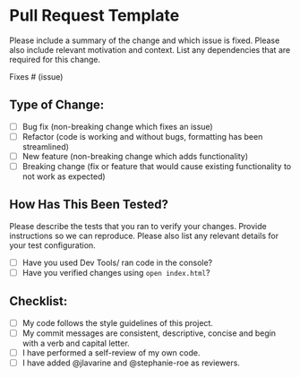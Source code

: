# Pull Request Template 

Please include a summary of the change and which issue is fixed. Please also include relevant motivation and context. List any dependencies that are required for this change.

Fixes # (issue)

## Type of Change:

- [ ] Bug fix (non-breaking change which fixes an issue)
- [ ] Refactor (code is working and without bugs, formatting has been streamlined)
- [ ] New feature (non-breaking change which adds functionality)
- [ ] Breaking change (fix or feature that would cause existing functionality to not work as expected)

## How Has This Been Tested?

Please describe the tests that you ran to verify your changes. Provide instructions so we can reproduce. Please also list any relevant details for your test configuration.

- [ ] Have you used Dev Tools/ ran code in the console?
- [ ] Have you verified changes using `open index.html`?

## Checklist:

- [ ] My code follows the style guidelines of this project.
- [ ] My commit messages are consistent, descriptive, concise and begin with a verb and capital letter.
- [ ] I have performed a self-review of my own code.
- [ ] I have added @jlavarine and @stephanie-roe as reviewers.
